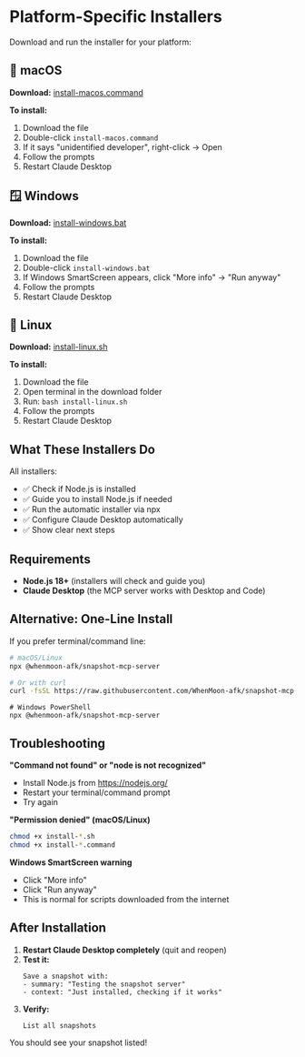 # Platform-Specific Installers

Download and run the installer for your platform:

## 🍎 macOS

**Download:** [install-macos.command](install-macos.command)

**To install:**
1. Download the file
2. Double-click `install-macos.command`
3. If it says "unidentified developer", right-click → Open
4. Follow the prompts
5. Restart Claude Desktop

## 🪟 Windows

**Download:** [install-windows.bat](install-windows.bat)

**To install:**
1. Download the file
2. Double-click `install-windows.bat`
3. If Windows SmartScreen appears, click "More info" → "Run anyway"
4. Follow the prompts
5. Restart Claude Desktop

## 🐧 Linux

**Download:** [install-linux.sh](install-linux.sh)

**To install:**
1. Download the file
2. Open terminal in the download folder
3. Run: `bash install-linux.sh`
4. Follow the prompts
5. Restart Claude Desktop

## What These Installers Do

All installers:
- ✅ Check if Node.js is installed
- ✅ Guide you to install Node.js if needed
- ✅ Run the automatic installer via npx
- ✅ Configure Claude Desktop automatically
- ✅ Show clear next steps

## Requirements

- **Node.js 18+** (installers will check and guide you)
- **Claude Desktop** (the MCP server works with Desktop and Code)

## Alternative: One-Line Install

If you prefer terminal/command line:

```bash
# macOS/Linux
npx @whenmoon-afk/snapshot-mcp-server

# Or with curl
curl -fsSL https://raw.githubusercontent.com/WhenMoon-afk/snapshot-mcp-server/main/install-web.sh | bash
```

```batch
# Windows PowerShell
npx @whenmoon-afk/snapshot-mcp-server
```

## Troubleshooting

**"Command not found" or "node is not recognized"**
- Install Node.js from https://nodejs.org/
- Restart your terminal/command prompt
- Try again

**"Permission denied" (macOS/Linux)**
```bash
chmod +x install-*.sh
chmod +x install-*.command
```

**Windows SmartScreen warning**
- Click "More info"
- Click "Run anyway"
- This is normal for scripts downloaded from the internet

## After Installation

1. **Restart Claude Desktop completely** (quit and reopen)
2. **Test it:**
   ```
   Save a snapshot with:
   - summary: "Testing the snapshot server"
   - context: "Just installed, checking if it works"
   ```
3. **Verify:**
   ```
   List all snapshots
   ```

You should see your snapshot listed!

